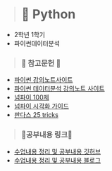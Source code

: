> # 🐍 Python

- 2학년 1학기
- 파이썬데이터분석
> ### 📖 참고문헌 📖
- [파이썬 강의노트사이트](https://codingalzi.github.io/)
- [파이썬 데이터분석 강의노트 사이트](https://codingalzi.github.io/pydata/)
- [넘파이 100제](https://github.com/rougier/numpy-100)
- [넘파이 시각화 가이드](https://betterprogramming.pub/numpy-illustrated-the-visual-guide-to-numpy-3b1d4976de1d)
- [판다스 25 tricks](https://github.com/justmarkham/pandas-videos/blob/master/top_25_pandas_tricks.ipynb)

> ### 🎈공부내용 링크🎈
- [수업내용 정리 및 공부내용 깃허브](https://github.com/blueconecell/blog-code/tree/main/python)
- [수업내용 정리 및 공부내용 블로그](https://blueconecell.tistory.com/category/Python)
